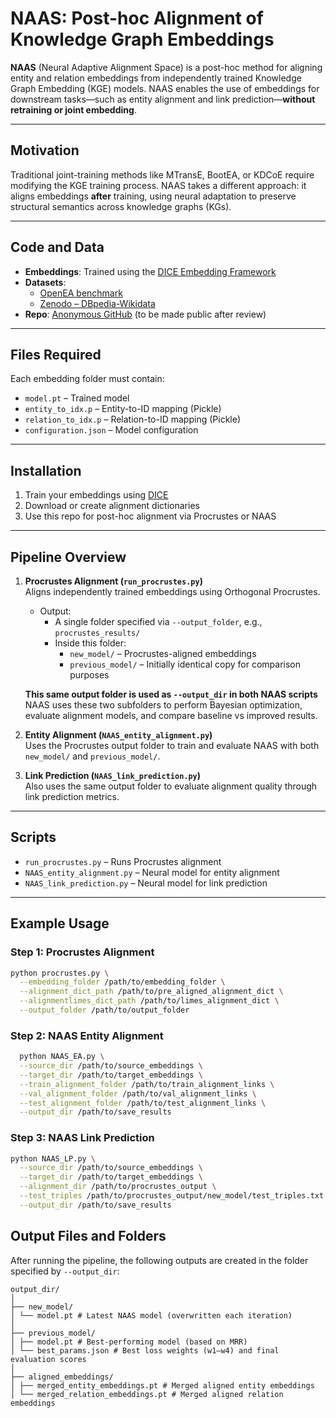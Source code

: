 # NAAS: Post-hoc Alignment of Knowledge Graph Embeddings

**NAAS** (Neural Adaptive Alignment Space) is a post-hoc method for aligning entity and relation embeddings from independently trained Knowledge Graph Embedding (KGE) models. NAAS enables the use of embeddings for downstream tasks—such as entity alignment and link prediction—**without retraining or joint embedding**.

---

##  Motivation

Traditional joint-training methods like MTransE, BootEA, or KDCoE require modifying the KGE training process. NAAS takes a different approach: it aligns embeddings **after** training, using neural adaptation to preserve structural semantics across knowledge graphs (KGs).

---

##  Code and Data

- **Embeddings**: Trained using the [DICE Embedding Framework](https://github.com/dice-group/dice-embeddings)
- **Datasets**:
  - [OpenEA benchmark](https://www.dropbox.com/scl/fi/lo69wjm1f37qiik59kmg8/OpenEA_dataset_v1.1.zip)
  - [Zenodo – DBpedia-Wikidata](https://zenodo.org/records/7566020)
- **Repo**: [Anonymous GitHub](https://github.com/anon-kgalignment/embedding_alignment) (to be made public after review)

---

##  Files Required

Each embedding folder must contain:

- `model.pt` – Trained model
- `entity_to_idx.p` – Entity-to-ID mapping (Pickle)
- `relation_to_idx.p` – Relation-to-ID mapping (Pickle)
- `configuration.json` – Model configuration

---

##  Installation

1. Train your embeddings using [DICE](https://github.com/dice-group/dice-embeddings)
2. Download or create alignment dictionaries
3. Use this repo for post-hoc alignment via Procrustes or NAAS

---

##  Pipeline Overview

1. **Procrustes Alignment (`run_procrustes.py`)**  
   Aligns independently trained embeddings using Orthogonal Procrustes.

   - Output:
     - A single folder specified via `--output_folder`, e.g., `procrustes_results/`
     - Inside this folder:
       - `new_model/` – Procrustes-aligned embeddings
       - `previous_model/` – Initially identical copy for comparison purposes

    **This same output folder is used as `--output_dir` in both NAAS scripts**  
   NAAS uses these two subfolders to perform Bayesian optimization, evaluate alignment models, and compare baseline vs improved results.

2. **Entity Alignment (`NAAS_entity_alignment.py`)**  
   Uses the Procrustes output folder to train and evaluate NAAS with both `new_model/` and `previous_model/`.

3. **Link Prediction (`NAAS_link_prediction.py`)**  
   Also uses the same output folder to evaluate alignment quality through link prediction metrics.

---

##  Scripts

- `run_procrustes.py` – Runs Procrustes alignment
- `NAAS_entity_alignment.py` – Neural model for entity alignment
- `NAAS_link_prediction.py` – Neural model for link prediction

---

##  Example Usage
###  Step 1: Procrustes Alignment
```bash
python procrustes.py \
  --embedding_folder /path/to/embedding_folder \
  --alignment_dict_path /path/to/pre_aligned_alignment_dict \
  --alignmentlimes_dict_path /path/to/limes_alignment_dict \
  --output_folder /path/to/output_folder 
  ```

###  Step 2: NAAS Entity Alignment
```bash
  python NAAS_EA.py \
  --source_dir /path/to/source_embeddings \
  --target_dir /path/to/target_embeddings \
  --train_alignment_folder /path/to/train_alignment_links \
  --val_alignment_folder /path/to/val_alignment_links \
  --test_alignment_folder /path/to/test_alignment_links \
  --output_dir /path/to/save_results
  ```

###  Step 3: NAAS Link Prediction
```bash
python NAAS_LP.py \
  --source_dir /path/to/source_embeddings \
  --target_dir /path/to/target_embeddings \
  --alignment_dir /path/to/procrustes_output \
  --test_triples /path/to/procrustes_output/new_model/test_triples.txt \
  --output_dir /path/to/save_results
  ```


## Output Files and Folders

After running the pipeline, the following outputs are created in the folder specified by `--output_dir`:
```
output_dir/
│
├── new_model/
│ └── model.pt # Latest NAAS model (overwritten each iteration)
│
├── previous_model/
│ ├── model.pt # Best-performing model (based on MRR)
│ └── best_params.json # Best loss weights (w1–w4) and final evaluation scores
│
├── aligned_embeddings/
│ ├── merged_entity_embeddings.pt # Merged aligned entity embeddings
│ └── merged_relation_embeddings.pt # Merged aligned relation embeddings
```
